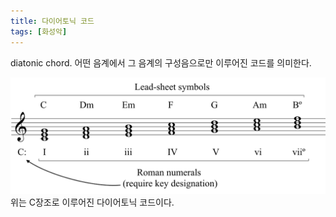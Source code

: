 ```yaml
---
title: 다이어토닉 코드
tags: [화성악]
---
```



diatonic chord. 어떤 음계에서 그 음계의 구성음으로만 이루어진 코드를 의미한다.

![](assets/diatonic-chords.svg)
위는 C장조로 이루어진 다이어토닉 코드이다. 